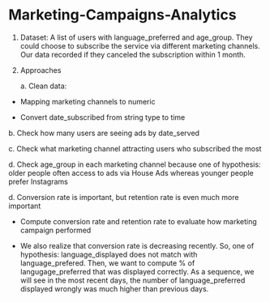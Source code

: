 # Marketing-Campaigns-Analytics

1. Dataset: A list of users with language_preferred and age_group. They could choose to subscribe the service via different marketing channels. Our data recorded if they canceled the subscription within 1 month. 

2. Approaches

    a. Clean data:
  
  - Mapping marketing channels to numeric
  
  - Convert date_subscribed from string type to time 

  b. Check how many users are seeing ads by date_served
  
  c. Check what marketing channel attracting users who subscribed the most
  
  d. Check age_group in each marketing channel because one of hypothesis: older people often access to ads via House Ads whereas younger people prefer Instagrams
  
  d. Conversion rate is important, but retention rate is even much more important 
  
  - Compute conversion rate and retention rate to evaluate how marketing campaign performed

  - We also realize that conversion rate is decreasing recently. So, one of hypothesis: language_displayed does not match with language_prefered. Then, we want to compute % of langugage_preferred that was displayed correctly. As a sequence, we will see in the most recent days, the number of language_preferred displayed wrongly was much higher than previous days.
